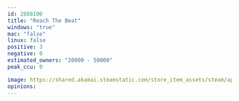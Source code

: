```yaml
---
id: 2888100
title: "Reach The Beat"
windows: "true"
mac: "false"
linux: false
positive: 3
negative: 0
estimated_owners: "20000 - 50000"
peak_ccu: 0

image: https://shared.akamai.steamstatic.com/store_item_assets/steam/apps/2888100/header.jpg?t=1724089047
opinions:
---
```

